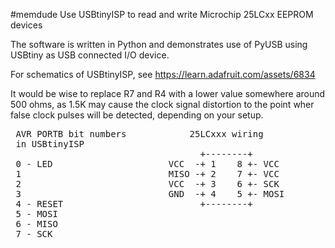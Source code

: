 #memdude
Use USBtinyISP to read and write Microchip 25LCxx EEPROM devices

The software is written in Python and demonstrates use of PyUSB
using USBtiny as USB connected I/O device.

For schematics of USBtinyISP, see https://learn.adafruit.com/assets/6834

It would be wise to replace R7 and R4 with a lower value somewhere
around 500 ohms, as 1.5K may cause the clock signal distortion
to the point wher false clock pulses will be detected, depending
on your setup.

<pre>
 AVR PORTB bit numbers            25LCxxx wiring
 in USBtinyISP                      
                                    +--------+
 0 - LED                      VCC  -+ 1    8 +- VCC
 1                            MISO -+ 2    7 +- VCC
 2                            VCC  -+ 3    6 +- SCK
 3                            GND  -+ 4    5 +- MOSI
 4 - RESET                          +--------+
 5 - MOSI
 6 - MISO
 7 - SCK
</pre>
